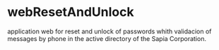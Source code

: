 # webResetAndUnlock
application web for reset and unlock of passwords whith validacion of messages by phone in the active directory of the Sapia Corporation.
